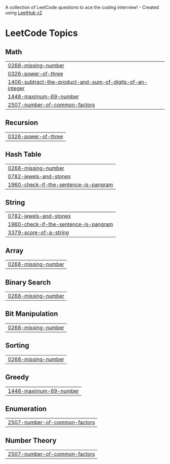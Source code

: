 A collection of LeetCode questions to ace the coding interview! - Created using [LeetHub v2](https://github.com/arunbhardwaj/LeetHub-2.0)
<!---LeetCode Topics Start-->
# LeetCode Topics
## Math
|  |
| ------- |
| [0268-missing-number](https://github.com/FasaluRahmanP/Leetcode/tree/master/0268-missing-number) |
| [0326-power-of-three](https://github.com/FasaluRahmanP/Leetcode/tree/master/0326-power-of-three) |
| [1406-subtract-the-product-and-sum-of-digits-of-an-integer](https://github.com/FasaluRahmanP/Leetcode/tree/master/1406-subtract-the-product-and-sum-of-digits-of-an-integer) |
| [1448-maximum-69-number](https://github.com/FasaluRahmanP/Leetcode/tree/master/1448-maximum-69-number) |
| [2507-number-of-common-factors](https://github.com/FasaluRahmanP/Leetcode/tree/master/2507-number-of-common-factors) |
## Recursion
|  |
| ------- |
| [0326-power-of-three](https://github.com/FasaluRahmanP/Leetcode/tree/master/0326-power-of-three) |
## Hash Table
|  |
| ------- |
| [0268-missing-number](https://github.com/FasaluRahmanP/Leetcode/tree/master/0268-missing-number) |
| [0782-jewels-and-stones](https://github.com/FasaluRahmanP/Leetcode/tree/master/0782-jewels-and-stones) |
| [1960-check-if-the-sentence-is-pangram](https://github.com/FasaluRahmanP/Leetcode/tree/master/1960-check-if-the-sentence-is-pangram) |
## String
|  |
| ------- |
| [0782-jewels-and-stones](https://github.com/FasaluRahmanP/Leetcode/tree/master/0782-jewels-and-stones) |
| [1960-check-if-the-sentence-is-pangram](https://github.com/FasaluRahmanP/Leetcode/tree/master/1960-check-if-the-sentence-is-pangram) |
| [3379-score-of-a-string](https://github.com/FasaluRahmanP/Leetcode/tree/master/3379-score-of-a-string) |
## Array
|  |
| ------- |
| [0268-missing-number](https://github.com/FasaluRahmanP/Leetcode/tree/master/0268-missing-number) |
## Binary Search
|  |
| ------- |
| [0268-missing-number](https://github.com/FasaluRahmanP/Leetcode/tree/master/0268-missing-number) |
## Bit Manipulation
|  |
| ------- |
| [0268-missing-number](https://github.com/FasaluRahmanP/Leetcode/tree/master/0268-missing-number) |
## Sorting
|  |
| ------- |
| [0268-missing-number](https://github.com/FasaluRahmanP/Leetcode/tree/master/0268-missing-number) |
## Greedy
|  |
| ------- |
| [1448-maximum-69-number](https://github.com/FasaluRahmanP/Leetcode/tree/master/1448-maximum-69-number) |
## Enumeration
|  |
| ------- |
| [2507-number-of-common-factors](https://github.com/FasaluRahmanP/Leetcode/tree/master/2507-number-of-common-factors) |
## Number Theory
|  |
| ------- |
| [2507-number-of-common-factors](https://github.com/FasaluRahmanP/Leetcode/tree/master/2507-number-of-common-factors) |
<!---LeetCode Topics End-->